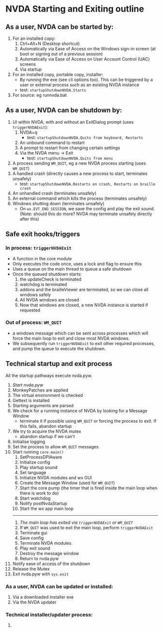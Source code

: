 # NVDA Starting and Exiting outline

## As a user, NVDA can be started by:

1. For an installed copy:
    1. Ctrl+Alt+N (Desktop shortcut)
    1. Automatically via Ease of Access on the Windows sign-in screen (at boot or signing out of a previous session)
    1. Automatically via Ease of Access on User Account Control (UAC) screens
    1. Via startup
1. For an installed copy, portable copy, installer:
    - By running the exe (see cli options too).
    This can be triggered by a user or external process such as an existing NVDA instance
    - test: `startupShutdownNVDA.Starts`
1. For source: eg runnvda.bat

## As a user, NVDA can be shutdown by:

1. UI within NVDA, with and without an ExitDialog prompt (uses `triggerNVDAExit`):
    1. NVDA+q
        - test: `startupShutdownNVDA.Quits from keyboard, Restarts`
    1. An unbound command to restart
    1. A prompt to restart from changing certain settings
    1. Via the NVDA menu -> Exit
        - test: `startupShutdownNVDA.Quits from menu`
1. A process sending `WM_QUIT`, eg a new NVDA process starting (uses `WM_QUIT`)
1. A handled crash (directly causes a new process to start, terminates unsafely)
    - test: `startupShutdownNVDA.Restarts on crash, Restarts on braille crash`
1. An unhandled crash (terminates unsafely)
1. An external command which kills the process (terminates unsafely) 
1. Windows shutting down (terminates unsafely)
    - On `wx.EVT_END_SESSION`, we save the config and play the exit sound. (Note: should this do more? NVDA may terminate unsafely directly after this)

## Safe exit hooks/triggers

### In process: `triggerNVDAExit`
* A function in the core module
* Only executes the code once, uses a lock and flag to ensure this
* Uses a queue on the main thread to queue a safe shutdown
* Once the queued shutdown starts:
    1. the updateCheck is terminated
    1. watchdog is terminated
    1. addons and the brailleViewer are terminated, so we can close all windows safely
    1. All NVDA windows are closed
    1. Now that windows are closed, a new NVDA instance is started if requested


### Out of process: `WM_QUIT`
* a windows message which can be sent across processes which will force the main loop to exit and close most NVDA windows.
* We subsequently run `triggerNVDAExit` to exit other required processes, and pump the queue to execute the shutdown.

## Technical startup and exit process

All the startup pathways execute nvda.pyw.

1. *Start nvda.pyw* 
1. MonkeyPatches are applied
1. The virtual environment is checked
1. Gettext is installed
1. Starting arguments are parsed
1. We check for a running instance of NVDA by looking for a Message Window
    - terminate it if possible using `WM_QUIT` or forcing the process to exit. If this fails, abandon startup
1. We try to acquire the NVDA mutex
    - abandon startup if we can't
1. Initialise logging
1. Set the process to allow `WM_QUIT` messages
1. Start running `core.main()`
    1. SetProcessDPIAware
    1. Initialize config
    1. Play startup sound
    1. Set language
    1. Initialize NVDA modules and wx GUI
    1. Create the Message Window (used for `WM_QUIT`)
    1. Start the core pump (the timer that is fired inside the main loop when there is work to do)
    1. Start watchdog
    1. Notify postNvdaStartup
    1. Start the wx app main loop
    --- 
    1. *The main loop has exited via `triggerNVDAExit` or `WM_QUIT`*
    1. If `WM_QUIT` was used to exit the main loop, perform `triggerNVDAExit`
    1. Terminate gui
    1. Save config
    1. Terminate NVDA modules
    1. Play exit sound
    1. Destroy the message window
    1. Return to nvda.pyw
1. Notify ease of access of the shutdown
1. Release the Mutex
1. Exit nvda.pyw with `sys.exit`

### As a user, NVDA can be updated or installed:

1. Via a downloaded installer exe
1. Via the NVDA updater

### Technical installer/updater process:

1. 
